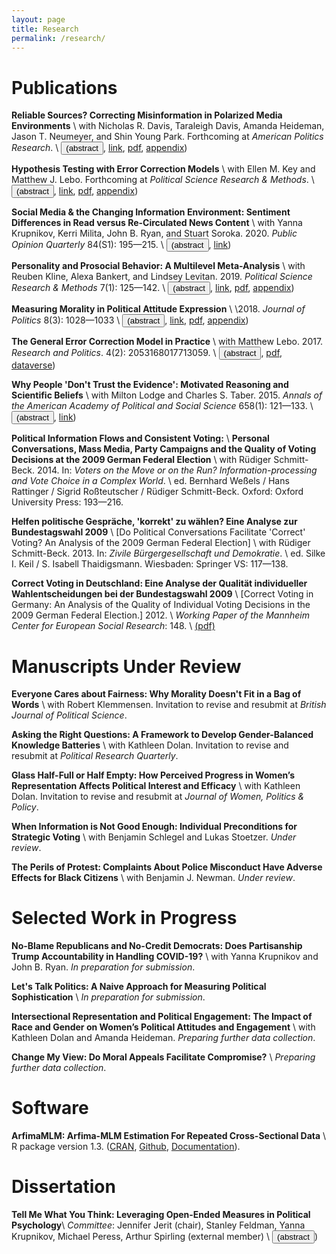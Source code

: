 ```yaml
---
layout: page
title: Research
permalink: /research/
---
```


<script src="https://cdnjs.cloudflare.com/ajax/libs/mathjax/2.7.4/MathJax.js?config=default"></script>

# Publications

**Reliable Sources? Correcting Misinformation in Polarized Media Environments** \\
with Nicholas R. Davis, Taraleigh Davis, Amanda Heideman, Jason T. Neumeyer, and Shin Young Park. Forthcoming at _American Politics Research_. \\
<button class="link" onclick="showAbstract('reliable')">(abstract</button>,
<a href="https://doi.org/10.1177/1532673X211041570" target="blank">link</a>,
<a href="../resources/articles/kraft2021reliable_accepted.pdf">pdf</a>,
<a href="../resources/articles/kraft2021reliable_appendix.pdf">appendix</a>)
<div id="reliable" style="display:none">
<blockquote>
	Providing corrective information can reduce factual misperceptions among the public but it tends to have little effect on people's underlying attitudes. Our study examines how the impact of misinformation corrections is moderated by media choice. In our experiment, participants are asked to read a news article published by Fox News or MSNBC, each highlighting the positive economic impact of legal immigration in the United States. While the news content is held constant, our treatment manipulates whether participants are allowed to freely choose a media outlet or are randomly assigned. Our results demonstrate the importance of people's ability to choose: While factual misperceptions are easily corrected regardless of how people gained access to information, subsequent opinion change is conditional on people's prior willingness to seek out alternative sources. As such, encouraging people to broaden their media diet may be more effective to combat misinformation than disseminating fact-checks alone.
</blockquote>
</div>

**Hypothesis Testing with Error Correction Models** \\
with Ellen M. Key and Matthew J. Lebo. Forthcoming at _Political Science Research & Methods_. \\
<button class="link" onclick="showAbstract('hypothesis')">(abstract</button>,
<a href="https://doi.org/10.1017/psrm.2021.41" target="blank">link</a>,
<a href="../resources/articles/kraft2021hypothesis_accepted.pdf">pdf</a>,
<a href="../resources/articles/kraft2021hypothesis_appendix.pdf">appendix</a>)
<div id="hypothesis" style="display:none">
<blockquote>
	Grant and Lebo (2016) and Keele et al. (2016) clarify the conditions under which the popular general error correction model (GECM) can be used and interpreted easily: In a bivariate GECM the data must be integrated in order to rely on the error correction coefficient, \( \alpha^{*}_{1} \), to test cointegration and measure the rate of error correction between a single exogenous <em>x</em> and a dependent variable, <em>y</em>. Here we demonstrate that even if the data are all integrated, the test on \( \alpha^{*}_{1} \) is misunderstood when there is more than a single independent variable. The null hypothesis is that there is no cointegration between <em>y</em> and any <em>x</em> but the correct alternative hypothesis is that <em>y</em> is cointegrated with at least one—but not necessarily more than one—of the <em>x</em>'s. A significant can occur when some \( I(1) \) regressors are not cointegrated and the equation is not balanced. Thus, the correct limiting distributions of the right-hand-side long-run coefficients may be unknown. We use simulations to demonstrate the problem and then discuss implications for applied examples.
</blockquote>
</div>

**Social Media & the Changing Information Environment: Sentiment Differences in Read versus Re-Circulated News Content** \\
with Yanna Krupnikov, Kerri Milita, John B. Ryan, and Stuart Soroka. 2020. _Public Opinion Quarterly_ 84(S1): 195&#8212;215. \\
<button class="link" onclick="showAbstract('social')">(abstract</button>,
<a href="https://academic.oup.com/poq/article-abstract/doi/10.1093/poq/nfaa015/5862983" target="blank">link</a>)
<div id="social" style="display:none">
<blockquote>
	There is reason to believe that an increasing proportion of the news consumers receive is not from news producers directly but is recirculated through social network sites and email by ordinary citizens. This may produce some fundamental changes in the information environment, but the data to examine this possibility have thus far been relatively limited. In the current paper, we examine the changing in-formation environment by leveraging a body of data on the frequency of (a) views, and recirculations through (b) Twitter, (c) Facebook, and (d) email of New York Times stories. We expect that the distribution of sentiment (positive-negative) in news stories will shift in a positive direction as we move from (a) to (d), based in large part on the literatures on self-presentation and imagined audiences. Our findings support this expectation and have important implications for the information contexts increasingly shaping public opinion.
</blockquote>
</div>

**Personality and Prosocial Behavior: A Multilevel Meta-Analysis** \\
with Reuben Kline, Alexa Bankert, and Lindsey Levitan. 2019. _Political Science Research & Methods_ 7(1): 125&#8212;142. \\
<button class="link" onclick="showAbstract('personality')">(abstract</button>,
<a href="https://www.cambridge.org/core/journals/political-science-research-and-methods/article/personality-and-prosocial-behavior-a-multilevel-metaanalysis/2DC6F642FA396AF20E0108D1551CCD99#fndtn-information" target="blank">link</a>,
<a href="../resources/articles/kline2019personality_accepted.pdf">pdf</a>,
<a href="../resources/articles/kline2019personality_appendix.pdf">appendix</a>)
<div id="personality" style="display:none">
<blockquote>
	We investigate the effect of personality on prosocial behavior in a Bayesian multilevel meta-analysis (MLMA) of 15 published, interdisciplinary experimental studies. With data from the 15 studies constituting nearly 2500 individual observations, we find that the Big Five traits of Agreeableness and Openness are significantly and positively associated with prosocial behavior, while none of the other three traits are. These results are robust to a number of different model specifications and operationalizations of prosociality, and they greatly clarify the contradictory findings in the literature on the relationship between personality and prosocial behavior. Though previous research has indicated that incentivized experiments result in reduced prosocial behavior, we find no evidence that monetary incentivization of participants affects prosocial tendencies. By leveraging individual observations from multiple studies and explicitly modeling the multi-level structure of the data, MLMA permits the simultaneous estimation of study- and individual-level effects. The Bayesian approach allows us to estimate study-level effects in an unbiased and efficient manner, even with a relatively small number of studies. We conclude by discussing the limitations of our study and the advantages and disadvantages of the MLMA method.
</blockquote>
</div>

**Measuring Morality in Political Attitude Expression** \\
\2018. _Journal of Politics_ 8(3): 1028&#8212;1033 \\
<button class="link" onclick="showAbstract('morality')">(abstract</button>,
<a href="https://www.journals.uchicago.edu/doi/abs/10.1086/696862" target="blank">link</a>,
<a href="../resources/articles/kraft2018measuring_accepted.pdf">pdf</a>,
<a href="../resources/articles/kraft2018measuring_appendix.pdf">appendix</a>)
<div id="morality" style="display:none">
<blockquote>
	This study explores whether and how individuals evoke moral considerations when discussing their political beliefs. Analyzing open-ended responses in the 2012 American National Election Study (ANES) using a previously validated dictionary, I find systematic ideological differences in moral reasoning - even when respondents are not explicitly asked about morality. The study proceeds to show that the reliance on moral considerations in attitude expression is amplified by the moral content of individual media environments.
</blockquote>
</div>

**The General Error Correction Model in Practice** \\
with Matthew Lebo. 2017. _Research and Politics_. 4(2): 2053168017713059. \\
<button class="link" onclick="showAbstract('gecm')">(abstract</button>,
<a href="../resources/articles/lebo2017general_accepted.pdf">pdf</a>,
<a href="http://dataverse.harvard.edu/dataset.xhtml?persistentId=doi:10.7910/DVN/D1TW2Y">dataverse</a>)
<div id="gecm" style="display:none">
<blockquote>
	Enns et al. respond to recent work by Grant and Lebo and Lebo and Grant that raises a number of concerns with political scientists’ use of the general error correction model (GECM). While agreeing with the particular rules one should apply when using unit root data in the GECM, Enns et al. still advocate procedures that will lead researchers astray. Most especially, they fail to recognize the difficulty in interpreting the GECM's "error correction coefficient." Without being certain of the univariate properties of one's data it is extremely difficult (or perhaps impossible) to know whether or not cointegration exists and error correction is occurring. We demonstrate the crucial differences for the GECM between having evidence of a unit root (from Dickey-Fuller tests) versus actually having a unit root. Looking at simulations and two applied examples we show how overblown findings of error correction await the uncareful researcher.
</blockquote>
</div>

**Why People 'Don't Trust the Evidence': Motivated Reasoning and Scientific Beliefs** \\
with Milton Lodge and Charles S. Taber. 2015. _Annals of the American Academy of Political and Social Science_ 658(1): 121&#8212;133. \\
<button class="link" onclick="showAbstract('evidence')">(abstract</button>,
<a href="http://journals.sagepub.com/doi/abs/10.1177/0002716214554758" target="blank">link</a>)
<div id="evidence" style="display:none">
<blockquote>
	In this commentary, we embed the volume's contributions on public beliefs about science in a broader theoretical discussion of motivated political reasoning. The studies presented in the preceding section of the volume consistently find evidence for hyperskepticism toward scientific evidence among ideologues, no matter the domain or context &#8212; and this skepticism seems to be stronger among conservatives than liberals. here, we show that these patterns can be understood as part of a general tendency among individuals to defend their prior attitudes and actively challenge attitudinally incongruent arguments, a tendency that appears to be evident among liberals and conservatives alike. We integrate the empirical results reported in this volume into a broader theoretical discussion of the John Q. Public model of information processing and motivated reasoning, which posits that both affective and cognitive reactions to events are triggered unconsciously. We find that the work in this volume is largely consistent with our theories of affect-driven motivated reasoning and biased attitude formation.
</blockquote>
</div>

**Political Information Flows and Consistent Voting:** \\
**Personal Conversations, Mass Media, Party Campaigns and the Quality of Voting Decisions at the 2009 German Federal Election** \\
with R&#252;diger Schmitt-Beck. 2014. In: _Voters on the Move or on the Run? Information-processing and Vote Choice in a Complex World_. \\
ed. Bernhard We&#223;els / Hans Rattinger / Sigrid Ro&#223;teutscher / R&#252;diger Schmitt-Beck. Oxford: Oxford University Press: 193&#8212;216.

**Helfen politische Gespr&#228;che, 'korrekt' zu w&#228;hlen? Eine Analyse zur Bundestagswahl 2009** \\
[Do Political Conversations Facilitate 'Correct' Voting? An Analysis of the 2009 German Federal Election] \\
with R&#252;diger Schmitt-Beck. 2013. In: _Zivile B&#252;rgergesellschaft und Demokratie_. \\
ed. Silke I. Keil / S. Isabell Thaidigsmann. Wiesbaden: Springer VS: 117&#8212;138.

**Correct Voting in Deutschland: Eine Analyse der Qualit&#228;t individueller Wahlentscheidungen bei der Bundestagswahl 2009** \\
[Correct Voting in Germany: An Analysis of the Quality of Individual Voting Decisions in the 2009 German Federal Election.] 2012. \\
_Working Paper of the Mannheim Center for European Social Research_: 148. \\
<a href="http://www.mzes.uni-mannheim.de/publications/wp/wp-148.pdf">(pdf)</a>

# Manuscripts Under Review

**Everyone Cares about Fairness: Why Morality Doesn't Fit in a Bag of Words** \\
with Robert Klemmensen. Invitation to revise and resubmit at _British Journal of Political Science_.

**Asking the Right Questions: A Framework to Develop Gender-Balanced Knowledge Batteries** \\
with Kathleen Dolan.  Invitation to revise and resubmit at _Political Research Quarterly_.

**Glass Half-Full or Half Empty: How Perceived Progress in Women’s Representation Affects Political Interest and Efficacy** \\
with Kathleen Dolan. Invitation to revise and resubmit at _Journal of Women, Politics \& Policy_.

**When Information is Not Good Enough: Individual Preconditions for Strategic Voting** \\
with Benjamin Schlegel and Lukas Stoetzer. _Under review_.

**The Perils of Protest: Complaints About Police Misconduct Have Adverse Effects for Black Citizens** \\
with Benjamin J. Newman. _Under review_.

# Selected Work in Progress

**No-Blame Republicans and No-Credit Democrats: Does Partisanship Trump Accountability in Handling COVID-19?** \\
with Yanna Krupnikov and John B. Ryan. _In preparation for submission_.

**Let's Talk Politics: A Naive Approach for Measuring Political Sophistication** \\
_In preparation for submission_.

**Intersectional Representation and Political Engagement: The Impact of Race and Gender on Women’s Political Attitudes and Engagement** \\
with Kathleen Dolan and Amanda Heideman. _Preparing further data collection_.

**Change My View: Do Moral Appeals Facilitate Compromise?** \\
_Preparing further data collection_.


# Software

**ArfimaMLM: Arfima-MLM Estimation For Repeated Cross-Sectional Data** \\
R package version 1.3. ([CRAN](https://CRAN.R-project.org/package=ArfimaMLM), [Github](http://github.com/pwkraft/ArfimaMLM), [Documentation](../resources/articles/ArfimaMLM-documentation.pdf)).


# Dissertation

**Tell Me What You Think: Leveraging Open-Ended Measures in Political Psychology**\\
_Committee_: Jennifer Jerit (chair), Stanley Feldman, Yanna Krupnikov, Michael Peress, Arthur Spirling (external member) \\
<button class="link" onclick="showAbstract('diss')">(abstract</button>)
<div id="diss" style="display:none">
<blockquote>
	Though verbally expressing attitudes is one of the most ubiquitous ways people engage in politics, this basic feature of political life is rarely studied directly. Building on recent advances in automated text analysis, I develop new measures to systematically examine verbatim political attitude expression. By analyzing how citizens describe their beliefs and discuss them with peers, my research advances previous theoretical insights on the nature of political sophistication as well as the role of morality in politics and persuasion. The first part of the dissertation shows that the complexity with which people discuss political preferences, or their discursive sophistication, is a better predictor of political competence than factual knowledge alone. My measure of discursive sophistication furthermore suggests that---in contrast to previous findings in the literature---women are by no means less politically sophisticated than men. In the second part, I examine ideological differences in the contents of expressed attitudes. The analyses reveal systematic variation in the use of moral language between liberals and conservatives when talking about politics, a finding that is consistent with previous research in moral psychology. However, the reliance on morality is influenced by the degree to which people are exposed to moral rhetoric in the media. The third part of the dissertation investigates how the expression of moral considerations affects persuasion and attitude change in the context of online discussions. While moral appeals do not change people's minds across the board, those who hear arguments that are morally congruent with their preexisting attitudes are more likely to be persuaded. Overall, the dissertation advocates for a greater use of text-as-data and open-ended measures in the area of political psychology.
</blockquote>
</div>